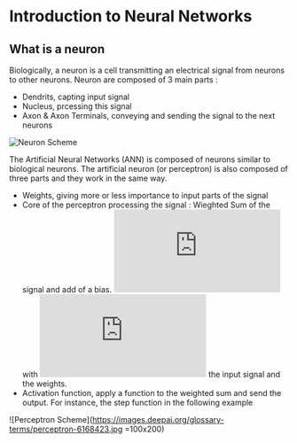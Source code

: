 # Introduction to Neural Networks

## What is a neuron

Biologically, a neuron is a cell transmitting an electrical signal from neurons to other neurons. Neuron are composed of 3 main parts :

*  Dendrits, capting input signal
*  Nucleus, prcessing this signal
*  Axon & Axon Terminals, conveying and sending the signal to the next neurons

![Neuron Scheme](https://upload.wikimedia.org/wikipedia/commons/4/44/Neuron3.png)

The Artificial Neural Networks (ANN) is composed of neurons similar to biological neurons. The artificial neuron (or perceptron) is also composed of three parts and they work in the same way. 

* Weights, giving more or less importance to input parts of the signal
* Core of the perceptron processing the signal : Wieghted Sum of the signal and add of a bias. 
![equation](https://latex.codecogs.com/gif.latex?WS%20%3D%20X%5E%7BT%7D.W%20&plus;%20w_%7B0%7D)
with ![equation](https://latex.codecogs.com/gif.latex?X%3D%5Cbegin%7Bpmatrix%7D%20x_%7B1%7D%5C%5C%20x_%7B2%7D%5C%5C%20...%5C%5C%20x_%7Bn%7D%20%5Cend%7Bpmatrix%7D%20and%20%5C%3B%20W%3D%5Cbegin%7Bpmatrix%7D%20w_%7B1%7D%5C%5C%20w_%7B2%7D%5C%5C%20...%5C%5C%20w_%7Bn%7D%20%5Cend%7Bpmatrix%7D) the input signal and the weights.
* Activation function, apply a function to the weighted sum and send the output. For instance, the step function in the following example 

![Perceptron Scheme](https://images.deepai.org/glossary-terms/perceptron-6168423.jpg =100x200)

